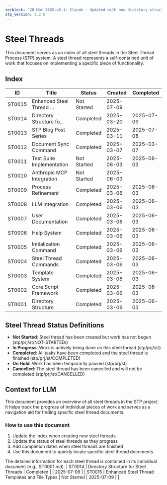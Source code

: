 ```yaml
---
verblock: "20 Mar 2025:v0.1: Claude - Updated with new directory structure"
stp_version: 1.2.0
---
```

# Steel Threads

This document serves as an index of all steel threads in the Steel Thread Process (STP) system. A steel thread represents a self-contained unit of work that focuses on implementing a specific piece of functionality.

## Index

<!-- BEGIN: STEEL_THREAD_INDEX -->
ID         | Title                     | Status       | Created    | Completed 
-----------|---------------------------|--------------|------------|-----------
ST0015     | Enhanced Steel Thread ... | Not Started  | 2025-07-09 |           
ST0014     | Directory Structure fo... | Completed    | 2025-03-20 | 2025-07-09
ST0013     | STP Blog Post Series      | Completed    | 2025-03-11 | 2025-07-08
ST0012     | Document Sync Command     | Completed    | 2025-03-07 | 2025-03-07
ST0011     | Test Suite Implementation | Not Started  | 2025-06-03 | 2025-06-03
ST0010     | Anthropic MCP Integration | Not Started  | 2025-06-03 |           
ST0009     | Process Refinement        | Completed    | 2025-03-06 | 2025-06-03
ST0008     | LLM Integration           | Completed    | 2025-03-06 | 2025-06-03
ST0007     | User Documentation        | Completed    | 2025-03-06 | 2025-06-03
ST0006     | Help System               | Completed    | 2025-03-06 | 2025-06-03
ST0005     | Initialization Command    | Completed    | 2025-03-06 | 2025-06-03
ST0004     | Steel Thread Commands     | Completed    | 2025-03-06 | 2025-06-03
ST0003     | Template System           | Completed    | 2025-03-06 | 2025-06-03
ST0002     | Core Script Framework     | Completed    | 2025-03-06 | 2025-06-03
ST0001     | Directory Structure       | Completed    | 2025-03-06 | 2025-06-03
<!-- END: STEEL_THREAD_INDEX -->

## Steel Thread Status Definitions

<!-- BEGIN: STATUS_DEFINITIONS -->
- **Not Started**: Steel thread has been created but work has not begun (stp/prj/st/NOT-STARTED/)
- **In Progress**: Work is actively being done on this steel thread (stp/prj/st/)
- **Completed**: All tasks have been completed and the steel thread is finished (stp/prj/st/COMPLETED)
- **On Hold**: Work has been temporarily paused (stp/prj/st)
- **Cancelled**: The steel thread has been cancelled and will not be completed (stp/prj/st/CANCELLED)
<!-- END: STATUS_DEFINITIONS -->

## Context for LLM

This document provides an overview of all steel threads in the STP project. It helps track the progress of individual pieces of work and serves as a navigation aid for finding specific steel thread documents.

### How to use this document

<!-- BEGIN: USAGE_INSTRUCTIONS -->
1. Update the index when creating new steel threads
2. Update the status of steel threads as they progress
3. Add completion dates when steel threads are finished
4. Use this document to quickly locate specific steel thread documents
<!-- END: USAGE_INSTRUCTIONS -->

The detailed information for each steel thread is contained in its individual document (e.g., ST0001.md).
| ST0014 | Directory Structure for Steel Threads | Completed |  | 2025-07-09 |
| ST0015 | Enhanced Steel Thread Templates and File Types | Not Started | 2025-07-09 |  |

